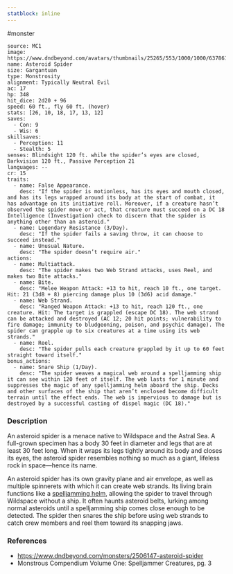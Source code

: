 ```yaml
---
statblock: inline
---
```

 #monster 

```statblock
source: MC1
image: https://www.dndbeyond.com/avatars/thumbnails/25265/553/1000/1000/637861450514009347.jpeg
name: Asteroid Spider
size: Gargantuan
type: Monstrosity
alignment: Typically Neutral Evil
ac: 17
hp: 348
hit_dice: 2d20 + 96
speed: 60 ft., fly 60 ft. (hover)
stats: [26, 10, 18, 17, 13, 12]
saves:
  - Con: 9
  - Wis: 6
skillsaves:
  - Perception: 11
  - Stealth: 5
senses: Blindsight 120 ft. while the spider’s eyes are closed, Darkvision 120 ft., Passive Perception 21
languages: --
cr: 15
traits:
  - name: False Appearance.
    desc: "If the spider is motionless, has its eyes and mouth closed, and has its legs wrapped around its body at the start of combat, it has advantage on its initiative roll. Moreover, if a creature hasn’t observed the spider move or act, that creature must succeed on a DC 18 Intelligence (Investigation) check to discern that the spider is anything other than an asteroid."
  - name: Legendary Resistance (3/Day).
    desc: "If the spider fails a saving throw, it can choose to succeed instead."
  - name: Unusual Nature.
    desc: "The spider doesn’t require air."
actions:
  - name: Multiattack.
    desc: "The spider makes two Web Strand attacks, uses Reel, and makes two Bite attacks."
  - name: Bite.
    desc: "Melee Weapon Attack: +13 to hit, reach 10 ft., one target. Hit: 21 (3d8 + 8) piercing damage plus 10 (3d6) acid damage."
  - name: Web Strand.
    desc: "Ranged Weapon Attack: +13 to hit, reach 120 ft., one creature. Hit: The target is grappled (escape DC 18). The web strand can be attacked and destroyed (AC 12; 20 hit points; vulnerability to fire damage; immunity to bludgeoning, poison, and psychic damage). The spider can grapple up to six creatures at a time using its web strands."
  - name: Reel.
    desc: "The spider pulls each creature grappled by it up to 60 feet straight toward itself."
bonus_actions:
  - name: Snare Ship (1/Day).
    desc: "The spider weaves a magical web around a spelljamming ship it can see within 120 feet of itself. The web lasts for 1 minute and suppresses the magic of any spelljamming helm aboard the ship. Decks and other surfaces of the ship that aren’t enclosed become difficult terrain until the effect ends. The web is impervious to damage but is destroyed by a successful casting of dispel magic (DC 18)."
```

### Description

An asteroid spider is a menace native to Wildspace and the Astral Sea. A full-grown specimen has a body 30 feet in diameter and legs that are at least 30 feet long. When it wraps its legs tightly around its body and closes its eyes, the asteroid spider resembles nothing so much as a giant, lifeless rock in space—hence its name.

An asteroid spider has its own gravity plane and air envelope, as well as multiple spinnerets with which it can create web strands. Its living brain functions like a [spelljamming helm](https://www.dndbeyond.com/magic-items/5439867-spelljamming-helm), allowing the spider to travel through Wildspace without a ship. It often haunts asteroid belts, lurking among normal asteroids until a spelljamming ship comes close enough to be detected. The spider then snares the ship before using web strands to catch crew members and reel them toward its snapping jaws.

### References

* https://www.dndbeyond.com/monsters/2506147-asteroid-spider
* Monstrous Compendium Volume One: Spelljammer Creatures, pg. 3
